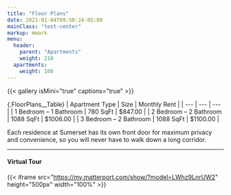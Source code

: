 ```yaml
---
title: "Floor Plans"
date: 2021-01-04T09:50:24-05:00
mainClass: "text-center"
markup: mmark
menu:
  header:
    parent: "Apartments"
    weight: 210
  apartments:
    weight: 100
---
```


{{< gallery isMini="true" captions="true" >}}

{.FloorPlans__Table}
| Apartment Type | Size | Monthly Rent |
| --- | --- | --- |
| 1 Bedroom – 1 Bathroom | 780 SqFt | $847.00 |
| 2 Bedroom – 2 Bathroom | 1088 SqFt | $1006.00 |
| 3 Bedroom – 2 Bathroom | 1088 SqFt | $1100.00 |



Each residence at Sumerset has its own front door for maximum privacy and
convenience, so you will never have to walk down a long corridor.

***

#### Virtual Tour
{{< iframe src="https://my.matterport.com/show/?model=LWhz9LnrUW2" height="500px" width="100%" >}}
